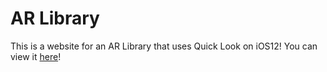# AR Library
This is a website for an AR Library that uses Quick Look on iOS12! You can view it [here](website.html)!
